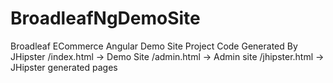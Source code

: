 # BroadleafNgDemoSite
Broadleaf ECommerce Angular Demo Site
Project Code Generated By JHipster
/index.html -> Demo Site
/admin.html -> Admin site
/jhipster.html -> JHipster generated pages
